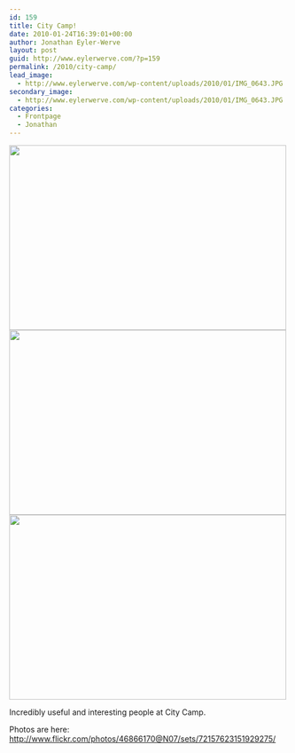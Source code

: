 ```yaml
---
id: 159
title: City Camp!
date: 2010-01-24T16:39:01+00:00
author: Jonathan Eyler-Werve
layout: post
guid: http://www.eylerwerve.com/?p=159
permalink: /2010/city-camp/
lead_image:
  - http://www.eylerwerve.com/wp-content/uploads/2010/01/IMG_0643.JPG
secondary_image:
  - http://www.eylerwerve.com/wp-content/uploads/2010/01/IMG_0643.JPG
categories:
  - Frontpage
  - Jonathan
---
```

<img class="alignnone" title="http://farm5.static.flickr.com/4022/4301822202_696f8afe6c.jpg" src="http://farm5.static.flickr.com/4022/4301822202_696f8afe6c.jpg" alt="" width="500" height="333" />

<img class="alignnone" title="http://farm3.static.flickr.com/2741/4301068675_4d42bbbb3e.jpg" src="http://farm3.static.flickr.com/2741/4301068675_4d42bbbb3e.jpg" alt="" width="500" height="333" />

<img class="alignnone" title="http://farm5.static.flickr.com/4066/4301819908_b61cc7b963.jpg" src="http://farm5.static.flickr.com/4066/4301819908_b61cc7b963.jpg" alt="" width="500" height="333" />

Incredibly useful and interesting people at City Camp.

Photos are here: <http://www.flickr.com/photos/46866170@N07/sets/72157623151929275/>